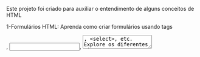 Este projeto foi criado para auxiliar o entendimento de alguns conceitos de HTML

1-Formulários HTML:
Aprenda como criar formulários usando tags <form>, <input>, <textarea>, <select>, etc.
Explore os diferentes tipos de inputs, como texto, senha, número, checkbox, radio, etc.
Entenda como usar atributos como name, placeholder e required nos inputs.

2-Flexbox (Flexible Box Layout):
Compreenda o conceito de flex containers e flex items.
Aprenda as propriedades básicas do Flexbox, como display, flex-direction, justify-content e align-items.
Explore como criar layouts responsivos e alinhar elementos usando Flexbox.

3-Grid (CSS Grid Layout):
Aprenda a criar layouts de página complexos usando o sistema de grid.
Compreenda as propriedades do Grid, como grid-template-columns, grid-template-rows, grid-gap e grid-area.
Saiba como criar layouts responsivos e organizar conteúdo em linhas e colunas.

4-Bootstrap:
Explore o framework Bootstrap e como ele facilita o desenvolvimento responsivo.
Aprenda a usar as classes do Bootstrap para criar grids, elementos de formulário, navegação e outros componentes.
Compreenda o sistema de grades responsivas do Bootstrap e como ele se integra ao Flexbox e ao Grid.


